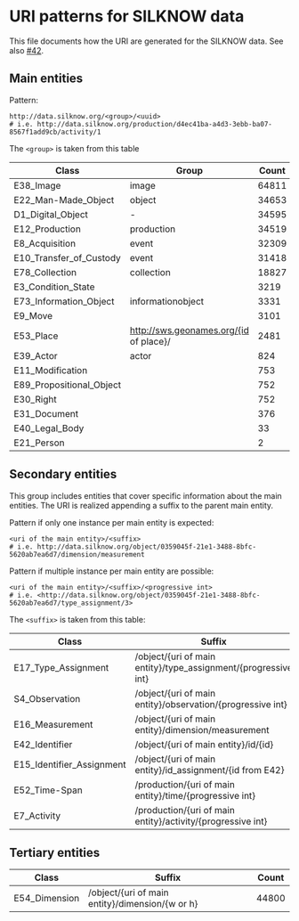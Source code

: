 URI patterns for SILKNOW data
==============================

This file documents how the URI are generated for the SILKNOW data.
See also [#42](https://github.com/silknow/converter/issues/42).


## Main entities

Pattern:

``` turtle
http://data.silknow.org/<group>/<uuid>
# i.e. http://data.silknow.org/production/d4ec41ba-a4d3-3ebb-ba07-8567f1add9cb/activity/1
```

The `<group>` is taken from this table 

| Class | Group | Count
| --- | --- | --- |
| E38_Image | image | 64811 |
| E22_Man-Made_Object | object | 34653 |
| D1_Digital_Object | - | 34595 |
| E12_Production | production | 34519 | 
| E8_Acquisition | event | 32309 |
| E10_Transfer_of_Custody | event | 31418 |
| E78_Collection | collection | 18827 |
| E3_Condition_State |  | 3219 |
| E73_Information_Object | informationobject | 3331 |
| E9_Move |  | 3101 |
| E53_Place | http://sws.geonames.org/{id of place}/ | 2481 |
| E39_Actor | actor | 824 |
| E11_Modification |  | 753 |
| E89_Propositional_Object |  | 752 |
| E30_Right |  | 752 |
| E31_Document |  | 376 
| E40_Legal_Body |  | 33
| E21_Person |  | 2

## Secondary entities

This group includes entities that cover specific information about the main entities.
The URI is realized appending a suffix to the parent main entity.

Pattern if only one instance per main entity is expected:

``` turtle
<uri of the main entity>/<suffix>
# i.e. http://data.silknow.org/object/0359045f-21e1-3488-8bfc-5620ab7ea6d7/dimension/measurement
```

Pattern if multiple instance per main entity are possible:
``` turtle
<uri of the main entity>/<suffix>/<progressive int>
# i.e. <http://data.silknow.org/object/0359045f-21e1-3488-8bfc-5620ab7ea6d7/type_assignment/3>
```

The `<suffix>` is taken from this table:

| Class | Suffix | Count
| --- | --- | --- |
| E17_Type_Assignment | /object/{uri of main entity}/type_assignment/{progressive int} | 53379 |
| S4_Observation | /object/{uri of main entity}/observation/{progressive int} | 32641 |
| E16_Measurement | /object/{uri of main entity}/dimension/measurement | 22400 |
| E42_Identifier | /object/{uri of main entity}/id/{id} | 35263 |
| E15_Identifier_Assignment | /object/{uri of main entity}/id_assignment/{id from E42} | 34889 |
| E52_Time-Span | /production/{uri of main entity}/time/{progressive int} | 32295 |
| E7_Activity | /production/{uri of main entity}/activity/{progressive int}  | 5220 |
  
  ## Tertiary entities
| Class | Suffix | Count
| --- | --- | --- |
| E54_Dimension | /object/{uri of main entity}/dimension/{w or h} | 44800 |


